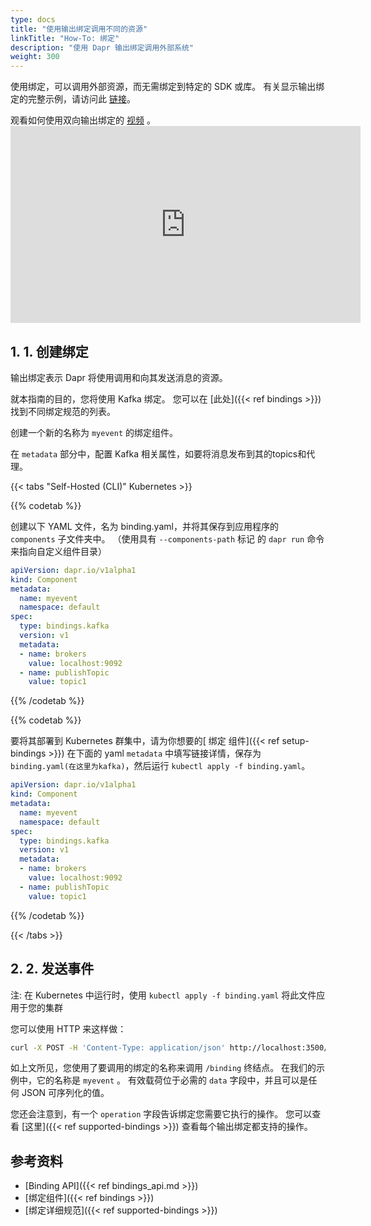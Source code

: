 ```yaml
---
type: docs
title: "使用输出绑定调用不同的资源"
linkTitle: "How-To: 绑定"
description: "使用 Dapr 输出绑定调用外部系统"
weight: 300
---
```


使用绑定，可以调用外部资源，而无需绑定到特定的 SDK 或库。 有关显示输出绑定的完整示例，请访问此 [链接](https://github.com/dapr/quickstarts/tree/master/bindings)。

观看如何使用双向输出绑定的 [视频](https://www.bilibili.com/video/BV1EA411W71L?p=3&t=1960) 。 <iframe width="560" height="315" src="https://www.youtube.com/embed/ysklxm81MTs?start=1960" frameborder="0" allow="accelerometer; autoplay; clipboard-write; encrypted-media; gyroscope; picture-in-picture" allowfullscreen mark="crwd-mark"></iframe>


## 1. 1. 创建绑定

输出绑定表示 Dapr 将使用调用和向其发送消息的资源。

就本指南的目的，您将使用 Kafka 绑定。 您可以在 [此处]({{< ref bindings >}}) 找到不同绑定规范的列表。

创建一个新的名称为 `myevent` 的绑定组件。

在 `metadata` 部分中，配置 Kafka 相关属性，如要将消息发布到其的topics和代理。

{{< tabs "Self-Hosted (CLI)" Kubernetes >}}

{{% codetab %}}

创建以下 YAML 文件，名为 binding.yaml，并将其保存到应用程序的 `components` 子文件夹中。 （使用具有 `--components-path` 标记 的 `dapr run` 命令来指向自定义组件目录）

```yaml
apiVersion: dapr.io/v1alpha1
kind: Component
metadata:
  name: myevent
  namespace: default
spec:
  type: bindings.kafka
  version: v1
  metadata:
  - name: brokers
    value: localhost:9092
  - name: publishTopic
    value: topic1
```

{{% /codetab %}}

{{% codetab %}}

要将其部署到 Kubernetes 群集中，请为你想要的[ 绑定 组件]({{< ref setup-bindings >}}) 在下面的 yaml `metadata` 中填写链接详情，保存为 `binding.yaml(在这里为kafka)`，然后运行 `kubectl apply -f binding.yaml`。


```yaml
apiVersion: dapr.io/v1alpha1
kind: Component
metadata:
  name: myevent
  namespace: default
spec:
  type: bindings.kafka
  version: v1
  metadata:
  - name: brokers
    value: localhost:9092
  - name: publishTopic
    value: topic1
```

{{% /codetab %}}

{{< /tabs >}}

## 2. 2. 发送事件

注: 在 Kubernetes 中运行时，使用 `kubectl apply -f binding.yaml` 将此文件应用于您的集群

您可以使用 HTTP 来这样做：

```bash
curl -X POST -H 'Content-Type: application/json' http://localhost:3500/v1.0/bindings/myevent -d '{ "data": { "message": "Hi!" }, "operation": "create" }'
```

如上文所见，您使用了要调用的绑定的名称来调用 `/binding` 终结点。 在我们的示例中，它的名称是 `myevent` 。 有效载荷位于必需的 `data` 字段中，并且可以是任何 JSON 可序列化的值。

您还会注意到，有一个 `operation` 字段告诉绑定您需要它执行的操作。 您可以查看 [这里]({{< ref supported-bindings >}}) 查看每个输出绑定都支持的操作。

## 参考资料

- [Binding API]({{< ref bindings_api.md >}})
- [绑定组件]({{< ref bindings >}})
- [绑定详细规范]({{< ref supported-bindings >}}) 
